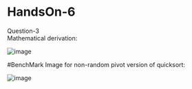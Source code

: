 # HandsOn-6

Question-3  
Mathematical derivation:

![image](https://github.com/user-attachments/assets/0913336e-ca39-4732-92b2-ac7f7fb0c734)



#BenchMark Image for non-random pivot version of quicksort:

![image](https://github.com/user-attachments/assets/da254ecf-e4d9-41c5-b539-acc8e8dad442)
